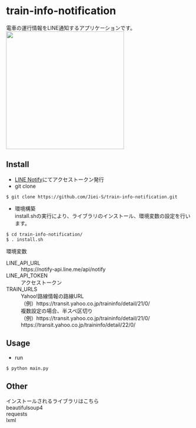 # train-info-notification
電車の運行情報をLINE通知するアプリケーションです。  
<img src="https://user-images.githubusercontent.com/55335212/80302341-69783400-87e4-11ea-929f-2c4bc7230f40.jpeg" width="320px">

## Install
- [LINE Notify](https://notify-bot.line.me/ja/)にてアクセストークン発行
- git clone
~~~
$ git clone https://github.com/Jiei-S/train-info-notification.git
~~~
- 環境構築  
install.shの実行により、ライブラリのインストール、環境変数の設定を行います。
~~~
$ cd train-info-notification/
$ . install.sh
~~~
環境変数
<dl>
  <dt>LINE_API_URL</dt>
  <dd>https://notify-api.line.me/api/notify</dd>
  <dt>LINE_API_TOKEN</dt>
  <dd>アクセストークン</dd>
  <dt>TRAIN_URLS</dt>
  <dd>Yahoo!路線情報の路線URL<br>（例）https://transit.yahoo.co.jp/traininfo/detail/21/0/<br>複数設定の場合、半スペ区切り<br>（例）https://transit.yahoo.co.jp/traininfo/detail/21/0/ https://transit.yahoo.co.jp/traininfo/detail/22/0/</dd>
</dl>

## Usage
- run
~~~
$ python main.py
~~~

## Other
インストールされるライブラリはこちら  
beautifulsoup4  
requests  
lxml
